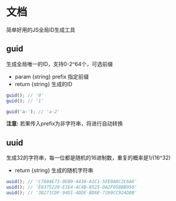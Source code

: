 # 文档
简单好用的JS全局ID生成工具

## guid
生成全局唯一的ID，支持0-2^64个，可选前缀

- param {string} prefix 指定前缀
- return {string} 生成的ID

```js
guid(); // '0'
guid(); // '1'

guid('a-'); // 'a-2'
```

**注意:** 若果传入prefix为非字符串，将进行自动转换

## uuid
生成32的字符串，每一位都是随机的16进制数，重复的概率是1/(16^32)

- return {string} 生成的随机字符串

```js
uuid(); // 'C7604E73-0EB9-4438-A1C1-5FE0A8C2C6A6'
uuid(); // 'E0375220-E1E4-4C4B-8525-DA2F058BB950'
uuid(); // '3B271CDF-94D1-4DDE-BD6E-7280CC924D8B'
```
